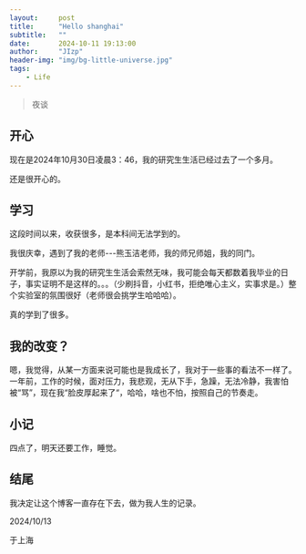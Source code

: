 ```yaml
---
layout:     post
title:      "Hello shanghai"
subtitle:   ""
date:       2024-10-11 19:13:00
author:     "JIzp"
header-img: "img/bg-little-universe.jpg"
tags:
    - Life
---
```


> 夜谈

## 开心

现在是2024年10月30日凌晨3：46，我的研究生生活已经过去了一个多月。

还是很开心的。

## 学习

这段时间以来，收获很多，是本科间无法学到的。

我很庆幸，遇到了我的老师---熊玉洁老师，我的师兄师姐，我的同门。

开学前，我原以为我的研究生生活会索然无味，我可能会每天都数着我毕业的日子，事实证明不是这样的。。。（少刷抖音，小红书，拒绝唯心主义，实事求是。）整个实验室的氛围很好（老师很会挑学生哈哈哈）。

真的学到了很多。

## 我的改变？

嗯，我觉得，从某一方面来说可能也是我成长了，我对于一些事的看法不一样了。一年前，工作的时候，面对压力，我悲观，无从下手，急躁，无法冷静，我害怕被“骂”，现在我“脸皮厚起来了“，哈哈，啥也不怕，按照自己的节奏走。

## 小记

四点了，明天还要工作，睡觉。

## 结尾

我决定让这个博客一直存在下去，做为我人生的记录。





2024/10/13

于上海

